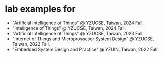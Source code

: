 # lab examples for
- "Artificial Intelligence of Things" @ YZUCSE, Taiwan, 2024 Fall.
- "Intelligence of Things" @ YZUCSE, Taiwan, 2024 Fall.
- "Artificial Intelligence of Things" @ YZUCSE, Taiwan, 2023 Fall.
- "Internet of Things and Microprossesor System Design" @ YZUCSE, Taiwan, 2022 Fall.
- "Embedded System Design and Practice" @ YZUIN, Taiwan, 2022 Fall.
